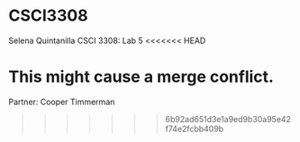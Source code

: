 # CSCI3308
Selena Quintanilla 
CSCI 3308: Lab 5
<<<<<<< HEAD

This might cause a merge conflict. 
=======
Partner: Cooper Timmerman
>>>>>>> 6b92ad651d3e1a9ed9b30a95e42f74e2fcbb409b
